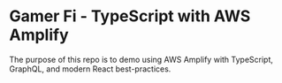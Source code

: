 # Gamer Fi - TypeScript with AWS Amplify

The purpose of this repo is to demo using AWS Amplify with TypeScript, GraphQL, and modern React best-practices.
